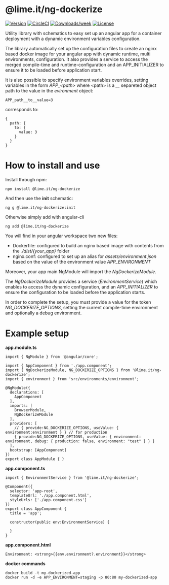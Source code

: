 @lime.it/ng-dockerize
=============
[![Version](https://img.shields.io/npm/v/@lime.it/ng-dockerize.svg)](https://npmjs.org/package/@lime.it/ng-dockerize)
[![CircleCI](https://circleci.com/gh/lime-it/ng-dockerize/tree/master.svg?style=shield)](https://circleci.com/gh/lime-it/ng-dockerize/tree/master)
[![Downloads/week](https://img.shields.io/npm/dw/@lime.it/ng-dockerize.svg)](https://npmjs.org/package/@lime.it/ng-dockerize)
[![License](https://img.shields.io/npm/l/@lime.it/ng-dockerize.svg)](https://github.com/lime-it/ng-dockerize/blob/master/package.json)

Utility library with schematics to easy set up an angular app for a container deployment with a dynamic environment variables configuration.

The library automatically set up the configuration files to create an nginx based docker image for your angular app with dynamic runtime, multi environments, configuration.
It also provides a service to access the merged compile-time and runtime-configuration and an APP_INITIALIZER to ensure it to be loaded before application start.

It is also possible to specify environment variables overrides, setting variables in the form *APP_\<path\>* where \<path\> is a *__* separeted object path
to the value in the *evironment* object:

```
APP_path__to__value=3
```
corresponds to:
```
{
  path: {
    to: {
      value: 3
    }
  }
}

```

# How to install and use

Install through npm:

    npm install @lime.it/ng-dockerize

And then use the **init** schematic:

    ng g @lime.it/ng-dockerize:init
    
Otherwise simply add with angular-cli

    ng add @lime.it/ng-dockerize

You will find in your angular workspace two new files:
* Dockerfile: configured to build an nginx based image with contents from the *./dist/{your_app}* folder
* nginx.conf: configured to set up an alias for *assets/environment.json* based on the value of the environment value *APP_ENVIRONMENT*

Moreover, your app main NgModule will import the *NgDockerizeModule*.

The *NgDockerizeModule* provides a service (*EnvironmentService*) which enables to access the dynamic configuration, and an *APP_INITIALIZER* to ensure the configuration
to be loaded before the application starts.

In order to complete the setup, you must provide a value for the token *NG_DOCKERIZE_OPTIONS*, setting the current compile-time environment and optionally a debug environment.

# Example setup

**app.module.ts**

    import { NgModule } from '@angular/core';

    import { AppComponent } from './app.component';
    import { NgDockerizeModule, NG_DOCKERIZE_OPTIONS } from '@lime.it/ng-dockerize';
    import { environment } from 'src/environments/environment';

    @NgModule({
      declarations: [
        AppComponent
      ],
      imports: [
        BrowserModule,
        NgDockerizeModule
      ],
      providers: [
        // { provide:NG_DOCKERIZE_OPTIONS, useValue: { environment:environment } } // for production
        { provide:NG_DOCKERIZE_OPTIONS, useValue: { environment: environment, debug: { production: false, environment: "test" } } }
      ],
      bootstrap: [AppComponent]
    })
    export class AppModule { }

**app.component.ts**

    import { EnvironmentService } from '@lime.it/ng-dockerize';

    @Component({
      selector: 'app-root',
      templateUrl: './app.component.html',
      styleUrls: ['./app.component.css']
    })
    export class AppComponent {
      title = 'app';
      
      constructor(public env:EnvironmentService) {
        
      }
    }

**app.component.html**

    Environment: <strong>{{env.environment?.environment}}</strong>


**docker commands**

    docker build -t my-dockerized-app
    docker run -d -e APP_ENVIRONMENT=staging -p 80:80 my-dockerized-app